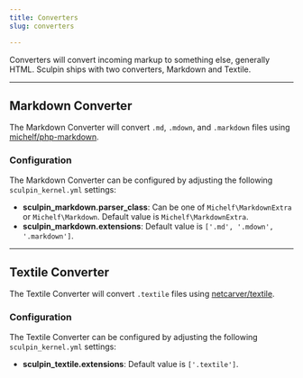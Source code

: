```yaml
---
title: Converters
slug: converters

---
```


Converters will convert incoming markup to something else, generally HTML.
Sculpin ships with two converters, Markdown and Textile.

---

## Markdown Converter

The Markdown Converter will convert `.md`, `.mdown`, and `.markdown` files
using [michelf/php-markdown](https://packagist.org/packages/michelf/php-markdown).

### Configuration

The Markdown Converter can be configured by adjusting the following
`sculpin_kernel.yml` settings:

 * **sculpin_markdown.parser_class**:
   Can be one of `Michelf\MarkdownExtra` or `Michelf\Markdown`. Default value is `Michelf\MarkdownExtra`.
 * **sculpin_markdown.extensions**:
   Default value is `['.md', '.mdown', '.markdown']`.

---

## Textile Converter

The Textile Converter will convert `.textile` files using
[netcarver/textile](https://packagist.org/packages/netcarver/textile).

### Configuration

The Textile Converter can be configured by adjusting the following
`sculpin_kernel.yml` settings:

 * **sculpin_textile.extensions**:
   Default value is `['.textile']`.

